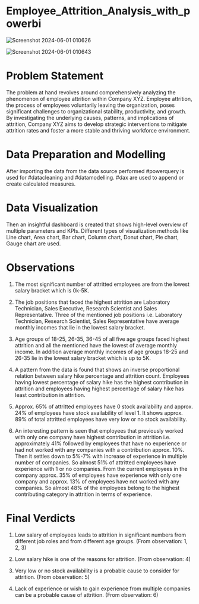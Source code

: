# Employee_Attrition_Analysis_with_powerbi

![Screenshot 2024-06-01 010626](https://github.com/raha86/Employee_Attrition_Analysis_with_powerbi/assets/99750570/442efcb6-a587-4281-be8d-1edf82472a62)


![Screenshot 2024-06-01 010643](https://github.com/raha86/Employee_Attrition_Analysis_with_powerbi/assets/99750570/cbd9f6ed-f101-45a0-9504-1cd491f1394a)

# Problem Statement
The problem at hand revolves around comprehensively analyzing the phenomenon of employee attrition within Company XYZ. Employee attrition, the process of employees voluntarily leaving the organization, poses significant challenges to organizational stability, productivity, and growth. By investigating the underlying causes, patterns, and implications of attrition, Company XYZ aims to develop strategic interventions to mitigate attrition rates and foster a more stable and thriving workforce environment.

# Data Preparation and Modelling
After importing the data from the data source performed #powerquery is used for #datacleaning and #datamodelling. #dax are used to append or create calculated measures.

# Data Visualization
Then an insightful dashboard is created that shows high-level overview of multiple parameters and KPIs. Different types of visualization methods like Line chart, Area chart, Bar chart, Column chart, Donut chart, Pie chart, Gauge chart are used.

# Observations
1. The most significant number of attritted employees are from the lowest salary bracket which is 0k-5K.

2. The job positions that faced the highest attrition are Laboratory Technician, Sales Executive, Research Scientist and Sales Representative.
Three of the mentioned job positions i.e. Laboratory Technician, Research Scientist, Sales Representative have average monthly incomes that lie in the lowest salary bracket.

3. Age groups of 18-25, 26-35, 36-45 of all five age groups faced highest attrition and all the mentioned have the lowest of average monthly income. 
In addition average monthly incomes of age groups 18-25 and 26-35 lie in the lowest salary bracket which is up to 5K.

4. A pattern from the data is found that shows an inverse proportional relation between salary hike percentage and attrition count. Employees having lowest percentage of salary hike has the highest contribution in attrition and employees having highest percentage of salary hike has least contribution in attrition.

5. Approx. 65% of attritted employees have 0 stock availability and approx. 24% of employees have stock availability of level 1.
It shows approx. 89% of total attritted employees have very low or no stock availability.

6. An interesting pattern is seen that employees that previously worked with only one company have highest contribution in attrition i.e. approximately 41% followed by employees that have no experience or had not worked with any companies with a contribution approx. 10%. Then it settles down to 5%-7% with increase of experience in multiple number of companies. So almost 51% of attritted employees have experience with 1 or no companies.
From the current employees in the company approx. 35% of employees have experience with only one company and approx. 13% of employees have not worked with any companies. So almost 48% of the employees belong to the highest contributing category in attrition in terms of experience.

# Final Verdicts

1. Low salary of employees leads to attrition in significant numbers from different job roles and from different age groups. (From observation: 1, 2, 3)

2. Low salary hike is one of the reasons for attrition. (From observation: 4)

3. Very low or no stock availability is a probable cause to consider for attrition. (From observation: 5)

4. Lack of experience or wish to gain experience from multiple companies can be a probable cause of attrition. (From observation: 6)

